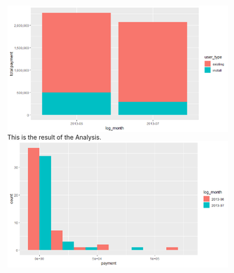 <img src="./img/histogram1.png" width="600">
This is the result of the Analysis.

<img src="./img/histogram2.png" width="600">
